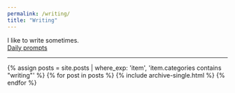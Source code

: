 ```yaml
---
permalink: /writing/
title: "Writing"
---
```


I like to write sometimes.  
<a href="https://flubbergasted.tumblr.com/">Daily prompts</a>

----

{% assign posts = site.posts | where_exp: 'item', 'item.categories contains "writing"' %}
{% for post in posts %}
  {% include archive-single.html %}
{% endfor %}
